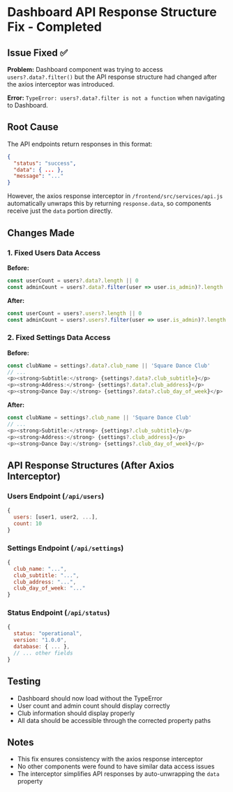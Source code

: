# Dashboard API Response Structure Fix - Completed

## Issue Fixed ✅
**Problem:** Dashboard component was trying to access `users?.data?.filter()` but the API response structure had changed after the axios interceptor was introduced.

**Error:** `TypeError: users?.data?.filter is not a function` when navigating to Dashboard.

## Root Cause
The API endpoints return responses in this format:
```json
{
  "status": "success", 
  "data": { ... },
  "message": "..."
}
```

However, the axios response interceptor in `/frontend/src/services/api.js` automatically unwraps this by returning `response.data`, so components receive just the `data` portion directly.

## Changes Made

### 1. Fixed Users Data Access
**Before:**
```javascript
const userCount = users?.data?.length || 0
const adminCount = users?.data?.filter(user => user.is_admin)?.length || 0
```

**After:**
```javascript
const userCount = users?.users?.length || 0
const adminCount = users?.users?.filter(user => user.is_admin)?.length || 0
```

### 2. Fixed Settings Data Access
**Before:**
```javascript
const clubName = settings?.data?.club_name || 'Square Dance Club'
// ...
<p><strong>Subtitle:</strong> {settings?.data?.club_subtitle}</p>
<p><strong>Address:</strong> {settings?.data?.club_address}</p>
<p><strong>Dance Day:</strong> {settings?.data?.club_day_of_week}</p>
```

**After:**
```javascript
const clubName = settings?.club_name || 'Square Dance Club'
// ...
<p><strong>Subtitle:</strong> {settings?.club_subtitle}</p>
<p><strong>Address:</strong> {settings?.club_address}</p>
<p><strong>Dance Day:</strong> {settings?.club_day_of_week}</p>
```

## API Response Structures (After Axios Interceptor)

### Users Endpoint (`/api/users`)
```javascript
{
  users: [user1, user2, ...],
  count: 10
}
```

### Settings Endpoint (`/api/settings`) 
```javascript
{
  club_name: "...",
  club_subtitle: "...",
  club_address: "...",
  club_day_of_week: "..."
}
```

### Status Endpoint (`/api/status`)
```javascript
{
  status: "operational",
  version: "1.0.0",
  database: { ... },
  // ... other fields
}
```

## Testing
- Dashboard should now load without the TypeError
- User count and admin count should display correctly  
- Club information should display properly
- All data should be accessible through the corrected property paths

## Notes
- This fix ensures consistency with the axios response interceptor
- No other components were found to have similar data access issues
- The interceptor simplifies API responses by auto-unwrapping the `data` property

